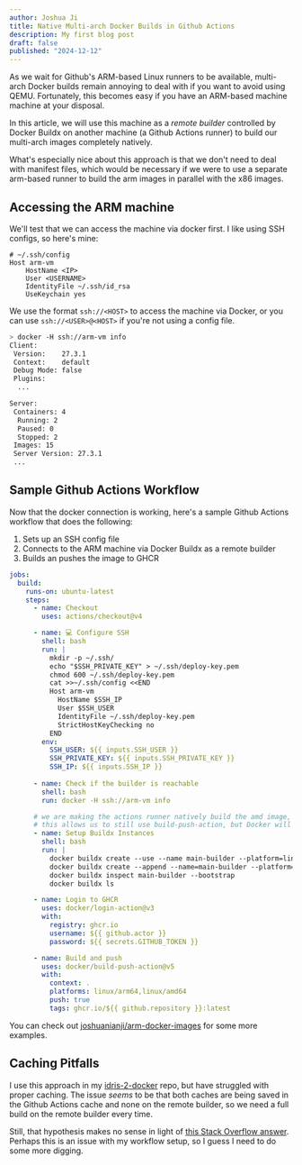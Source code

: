 ```yaml
---
author: Joshua Ji
title: Native Multi-arch Docker Builds in Github Actions
description: My first blog post 
draft: false
published: "2024-12-12"
---
```


As we wait for Github's ARM-based Linux runners to be available, multi-arch Docker builds remain annoying to deal with if you want to avoid using QEMU. Fortunately, this becomes easy if you have an ARM-based machine machine at your disposal. 

In this article, we will use this machine as a _remote builder_ controlled by Docker Buildx on another machine (a Github Actions runner) to build our multi-arch images completely natively. 

What's especially nice about this approach is that we don't need to deal with manifest files, which would be necessary if we were to use a separate arm-based runner to build the arm images in parallel with the x86 images. 

## Accessing the ARM machine

We'll test that we can access the machine via docker first. I like using SSH configs, so here's mine:

```plaintext
# ~/.ssh/config
Host arm-vm
    HostName <IP>
    User <USERNAME>
    IdentityFile ~/.ssh/id_rsa
    UseKeychain yes
```

We use the format `ssh://<HOST>` to access the machine via Docker, or you can use `ssh://<USER>@<HOST>` if you're not using a config file.

```bash
> docker -H ssh://arm-vm info
Client:
 Version:    27.3.1
 Context:    default
 Debug Mode: false
 Plugins:
  ...

Server:
 Containers: 4
  Running: 2
  Paused: 0
  Stopped: 2
 Images: 15
 Server Version: 27.3.1
 ...
```

## Sample Github Actions Workflow

Now that the docker connection is working, here's a sample Github Actions workflow that does the following:

1. Sets up an SSH config file
2. Connects to the ARM machine via Docker Buildx as a remote builder
3. Builds an pushes the image to GHCR

```yaml
jobs:
  build:
    runs-on: ubuntu-latest
    steps:
      - name: Checkout
        uses: actions/checkout@v4

      - name: 💻 Configure SSH
        shell: bash
        run: |
          mkdir -p ~/.ssh/
          echo "$SSH_PRIVATE_KEY" > ~/.ssh/deploy-key.pem
          chmod 600 ~/.ssh/deploy-key.pem
          cat >>~/.ssh/config <<END
          Host arm-vm
            HostName $SSH_IP
            User $SSH_USER
            IdentityFile ~/.ssh/deploy-key.pem
            StrictHostKeyChecking no
          END
        env:
          SSH_USER: ${{ inputs.SSH_USER }}
          SSH_PRIVATE_KEY: ${{ inputs.SSH_PRIVATE_KEY }}
          SSH_IP: ${{ inputs.SSH_IP }}
      
      - name: Check if the builder is reachable
        shell: bash
        run: docker -H ssh://arm-vm info

      # we are making the actions runner natively build the amd image, and use the arm machine to build the arm image via ssh
      # this allows us to still use build-push-action, but Docker will automatically choose which builder to use based on the platform
      - name: Setup Buildx Instances
        shell: bash
        run: |
          docker buildx create --use --name main-builder --platform=linux/amd64 --driver=docker-container
          docker buildx create --append --name=main-builder --platform=linux/arm64 ssh://arm-vm
          docker buildx inspect main-builder --bootstrap
          docker buildx ls

      - name: Login to GHCR
        uses: docker/login-action@v3
        with:
          registry: ghcr.io
          username: ${{ github.actor }}
          password: ${{ secrets.GITHUB_TOKEN }}

      - name: Build and push
        uses: docker/build-push-action@v5
        with:
          context: .
          platforms: linux/arm64,linux/amd64
          push: true
          tags: ghcr.io/${{ github.repository }}:latest
```

You can check out [joshuanianji/arm-docker-images](https://github.com/joshuanianji/arm-docker-images) for some more examples.

## Caching Pitfalls

I use this approach in my [idris-2-docker](https://github.com/joshuanianji/idris-2-docker) repo, but have struggled with proper caching. The issue _seems_ to be that both caches are being saved in the Github Actions cache and none on the remote builder, so we need a full build on the remote builder every time. 

Still, that hypothesis makes no sense in light of [this Stack Overflow answer](https://stackoverflow.com/a/76484761). Perhaps this is an issue with my workflow setup, so I guess I need to do some more digging.

